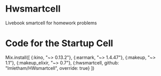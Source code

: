 # Hwsmartcell
Livebook smartcell for homework problems


# Code for the Startup Cell
Mix.install([
  {:kino, "~> 0.13.2"},
  {:earmark, "~> 1.4.47"},
  {:makeup, "~> 1.1"},
  {:makeup_elixir, "~> 0.7"},
  {:hwsmartcell, github: "lmletham/HWsmartcell", override: true}
])
